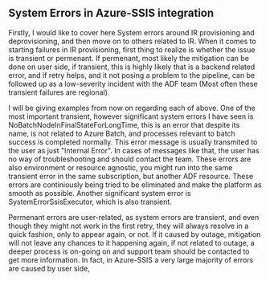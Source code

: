 ## System Errors in Azure-SSIS integration

Firstly, I would like to cover here System errors around IR provisioning and deprovisioning, and then move on to others related to IR. When it comes to starting failures in IR provisioning, first thing to realize is whether the issue is transient or permenant. If permenant, most likely the mitigation can be done on user side, if transient, this is highly likely that is a backend related error, and if retry helps, and it not posing a problem to the pipeline, can be followed up as a low-severity incident with the ADF team (Most often these transient failures are regional).

I will be giving examples from now on regarding each of above. One of the most important transient, however significant system errors I have seen is NoBatchNodeInFinalStateForLongTime, this is an error that despite its name, is not related to Azure Batch, and processes relevant to batch success is completed normally.
This error message is usually transmited to the user as just "Internal Error". In cases of messages like that, the user has no way of troubleshooting and should contact the team. These errors are also environment or resource agnostic, you might run into the same transient error in the same subscription, but another ADF resource. These errors are continiously being tried to be eliminated and make the platform as smooth as possible. Another significant system error is SystemErrorSsisExecutor, which is also transient.

Permenant errors are user-related, as system errors are transient, and even though they might not work in the first retry, they will always resolve in a quick fashion, only to appear again, or not. If it caused by outage, mitigation will not leave any chances to it happening again, if not related to outage, a deeper process is on-going on and support team should be contacted to get more information. In fact, in Azure-SSIS a very large majority of errors are caused by user side, 
